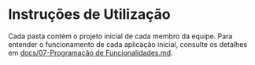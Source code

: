 # Instruções de Utilização

Cada pasta contém o projeto inicial de cada membro da equipe. Para entender o funcionamento de cada aplicação inicial, consulte os detalhes em [docs/07-Programação de Funcionalidades.md](https://github.com/ICEI-PUC-Minas-PMV-ADS/pmv-ads-2024-1-e3-proj-mov-t1-time-5-planner-viagem/blob/61212ecb9fb9d3f4fe0dbcb6274dc840021e6cb4/docs/06-Template%20Padr%C3%A3o%20da%20Aplica%C3%A7%C3%A3o.md).
